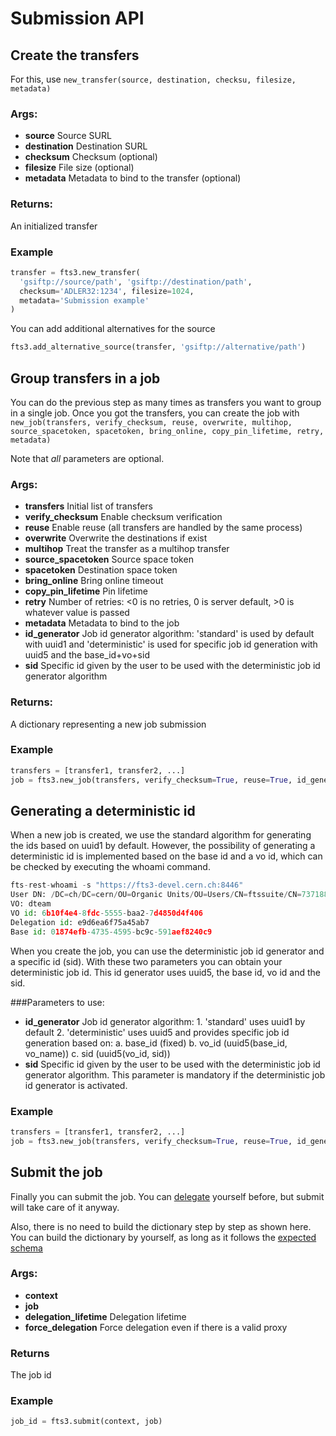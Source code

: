 Submission API
==============

Create the transfers
--------------------
For this, use `new_transfer(source, destination, checksu, filesize, metadata)`

### Args:
* **source**      Source SURL
* **destination** Destination SURL
* **checksum**    Checksum (optional)
* **filesize**    File size (optional)
* **metadata**    Metadata to bind to the transfer (optional)

### Returns:
An initialized transfer

### Example
```python
transfer = fts3.new_transfer(
  'gsiftp://source/path', 'gsiftp://destination/path',
  checksum='ADLER32:1234', filesize=1024,
  metadata='Submission example'
)
```

You can add additional alternatives for the source

```python
fts3.add_alternative_source(transfer, 'gsiftp://alternative/path')
```

Group transfers in a job
------------------------
You can do the previous step as many times as transfers you want to group in a single job.
Once you got the transfers, you can create the job with
`new_job(transfers, verify_checksum, reuse, overwrite, multihop, source_spacetoken, spacetoken, bring_online, copy_pin_lifetime, retry, metadata)`

Note that _all_ parameters are optional.

### Args:
* **transfers**         Initial list of transfers
* **verify_checksum**   Enable checksum verification
* **reuse**             Enable reuse (all transfers are handled by the same process)
* **overwrite**         Overwrite the destinations if exist
* **multihop**          Treat the transfer as a multihop transfer
* **source_spacetoken** Source space token
* **spacetoken**        Destination space token
* **bring_online**      Bring online timeout
* **copy_pin_lifetime** Pin lifetime
* **retry**             Number of retries: <0 is no retries, 0 is server default, >0 is whatever value is passed
* **metadata**          Metadata to bind to the job
* **id_generator**      Job id generator algorithm: 'standard' is used by default with uuid1 and 'deterministic' is used for specific job id generation with uuid5 and the base_id+vo+sid
* **sid** 				Specific id given by the user to be used with the deterministic job id generator algorithm
### Returns:
A dictionary representing a new job submission

### Example
```python
transfers = [transfer1, transfer2, ...]
job = fts3.new_job(transfers, verify_checksum=True, reuse=True, id_generator=JobIdGenerator.deterministic, sid='6067830a-8596-4093-86f4-3ab940ebf876' ...)
```

Generating a deterministic id
-----------------------------
When a new job is created, we use the standard algorithm for generating the ids based on uuid1 by default. 
However, the possibility of generating a deterministic id is implemented based on the base id and a vo id, which can be checked by executing the whoami command. 

```python
fts-rest-whoami -s "https://fts3-devel.cern.ch:8446"
User DN: /DC=ch/DC=cern/OU=Organic Units/OU=Users/CN=ftssuite/CN=737188/CN=Robot: fts3 testsuite
VO: dteam
VO id: 6b10f4e4-8fdc-5555-baa2-7d4850d4f406
Delegation id: e9d6ea6f75a45ab7
Base id: 01874efb-4735-4595-bc9c-591aef8240c9
```

When you create the job, you can use the deterministic job id generator and a specific id (sid). With these two parameters you can obtain your deterministic job id. This id generator uses uuid5, the base id, vo id and the sid. 

###Parameters to use:

* **id_generator**      Job id generator algorithm: 
						1. 'standard' uses uuid1 by default
						2. 'deterministic' uses uuid5 and provides specific job id generation based on:
							a. base_id (fixed)
							b. vo_id (uuid5(base_id, vo_name))
							c. sid (uuid5(vo_id, sid))
* **sid** 				Specific id given by the user to be used with the deterministic job id generator algorithm. This parameter is mandatory if the deterministic job id generator is activated.

### Example
```python
transfers = [transfer1, transfer2, ...]
job = fts3.new_job(transfers, verify_checksum=True, reuse=True, id_generator=JobIdGenerator.deterministic, sid='6067830a-8596-4093-86f4-3ab940ebf876' ...)
```

Submit the job
--------------
Finally you can submit the job. You can [delegate](README.md#delegate) yourself before, but submit will
take care of it anyway.

Also, there is no need to build the dictionary step by step as shown here. You can build the dictionary by yourself,
as long as it follows the [expected schema](../api-curl.md#get-the-submit-schema)

### Args:
* **context**
* **job**
* **delegation_lifetime** Delegation lifetime
* **force_delegation**    Force delegation even if there is a valid proxy

### Returns
The job id

### Example
```python
job_id = fts3.submit(context, job)
```
